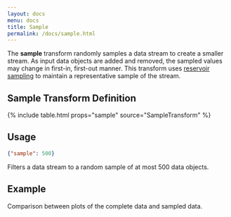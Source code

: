 ```yaml
---
layout: docs
menu: docs
title: Sample
permalink: /docs/sample.html
---
```


The **sample** transform randomly samples a data stream to create a smaller stream. As input data objects are added and removed, the sampled values may change in first-in, first-out manner. This transform uses [reservoir sampling](https://en.wikipedia.org/wiki/Reservoir_sampling) to maintain a representative sample of the stream.

## Sample Transform Definition

{% include table.html props="sample" source="SampleTransform" %}

## Usage

```json
{"sample": 500}
```

Filters a data stream to a random sample of at most 500 data objects.

## Example

Comparison between plots of the complete data and sampled data.

<div class="vl-example" data-name="hconcat_bar_stacked_manchuria_sample"></div>
